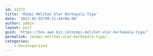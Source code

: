 ```yaml
---
id: 13272
title: 'Mimpi Melihat Ular Berkepala Tiga'
date: '2023-02-02T09:51:44+00:00'
author: admin
layout: post
guid: 'https://bos.awn.biz.id/mimpi-melihat-ular-berkepala-tiga/'
permalink: /mimpi-melihat-ular-berkepala-tiga/
categories:
    - Uncategorized
---
```


